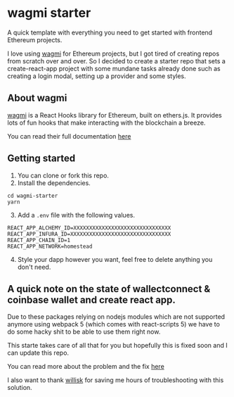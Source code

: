 # wagmi starter

A quick template with everything you need to get started with frontend Ethereum projects.

I love using [wagmi](https://github.com/tmm/wagmi) for Ethereum projects, but I got tired of creating repos from scratch over and over.
So I decided to create a starter repo that sets a create-react-app project with some mundane tasks already done such as creating a login modal, setting up a provider and some styles.

## About wagmi

[wagmi](https://github.com/tmm/wagmi) is a React Hooks library for Ethereum, built on ethers.js.
It provides lots of fun hooks that make interacting with the blockchain a breeze.

You can read their full documentation [here](https://wagmi-xyz.vercel.app/)

## Getting started

1. You can clone or fork this repo.
2. Install the dependencies.
```
cd wagmi-starter
yarn
```
3. Add a `.env` file with the following values.
```.env
REACT_APP_ALCHEMY_ID=XXXXXXXXXXXXXXXXXXXXXXXXXXXXXXX
REACT_APP_INFURA_ID=XXXXXXXXXXXXXXXXXXXXXXXXXXXXXXXX
REACT_APP_CHAIN_ID=1
REACT_APP_NETWORK=homestead
```
4. Style your dapp however you want, feel free to delete anything you don't need.

## A quick note on the state of wallectconnect & coinbase wallet and create react app.

Due to these packages relying on nodejs modules which are not supported anymore using webpack 5 (which comes with react-scripts 5)
we have to do some hacky shit to be able to use them right now. 

This starte takes care of all that for you but hopefully this is fixed soon and I can update this repo.

You can read more about the problem and the fix [here](https://github.com/NoahZinsmeister/web3-react/issues/423)

I also want to thank [willisk](https://github.com/willisk) for saving me hours of troubleshooting with this solution.

